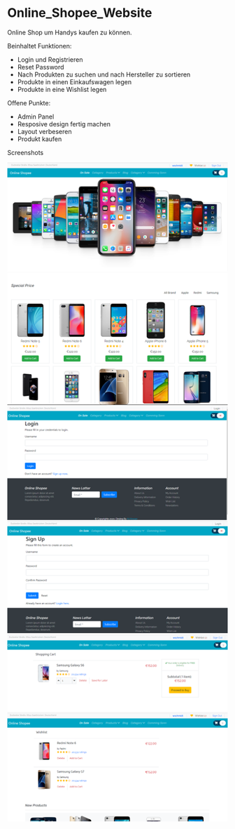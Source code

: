# Online_Shopee_Website

Online Shop um Handys kaufen zu können.

Beinhaltet Funktionen:

- Login und Registrieren
- Reset Password
- Nach Produkten zu suchen und nach Hersteller zu sortieren
- Produkte in einen Einkaufswagen legen
- Produkte in eine Wishlist legen

Offene Punkte:

- Admin Panel
- Resposive design fertig machen
- Layout verbeseren
- Produkt kaufen 

Screenshots

![Test Image 1](https://github.com/akrezan/Online_Shop/blob/master/screenshot/HomePage.PNG)
![Test Image 2](https://github.com/akrezan/Online_Shop/blob/master/screenshot/HomePage1.PNG)
![Test Image 3](https://github.com/akrezan/Online_Shop/blob/master/screenshot/LoginPage.PNG)
![Test Image 4](https://github.com/akrezan/Online_Shop/blob/master/screenshot/registeringPage.PNG)
![Test Image 5](https://github.com/akrezan/Online_Shop/blob/master/screenshot/Shopping%20Cart.PNG)
![Test Image 6](https://github.com/akrezan/Online_Shop/blob/master/screenshot/Wishlist.PNG)
 